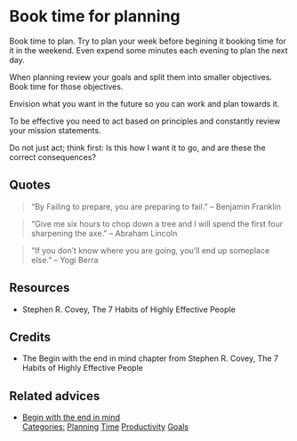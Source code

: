 # Book time for planning

Book time to plan. Try to plan your week before begining it booking time for it in the weekend. Even expend some minutes each evening to plan the next day.

When planning review your goals and split them into smaller objectives. Book time for those objectives.

Envision what you want in the future so you can work and plan towards it.

To be effective you need to act based on principles and constantly review your mission statements.

Do not just act; think first: Is this how I want it to go, and are these the correct consequences?

## Quotes

> “By Failing to prepare, you are preparing to fail.” – Benjamin Franklin

> “Give me six hours to chop down a tree and I will spend the first four sharpening the axe.” – Abraham Lincoln

> “If you don’t know where you are going, you’ll end up someplace else.” – Yogi Berra

## Resources

- Stephen R. Covey, The 7 Habits of Highly Effective People

## Credits

- The Begin with the end in mind chapter from Stephen R. Covey, The 7 Habits of Highly Effective People

## Related advices

- [Begin with the end in mind](../Begin%20with%20the%20end%20in%20mind/index.md)
<br/>[Categories:](../Categories/index.md) [Planning](../Categories/Planning.md) [Time](../Categories/Time.md) [Productivity](../Categories/Productivity.md) [Goals](../Categories/Goals.md)